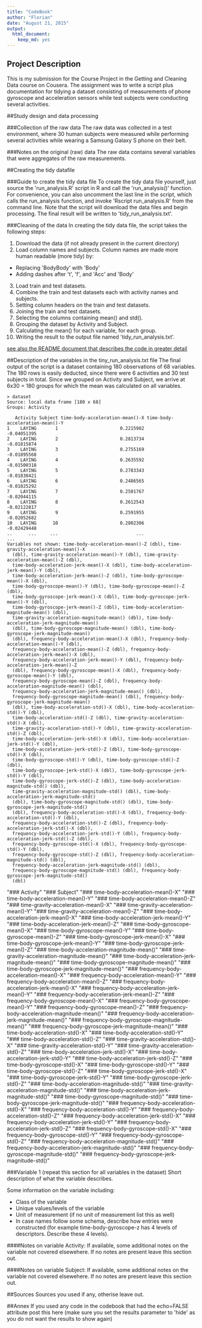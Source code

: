 ```yaml
---
title: "CodeBook"
author: "Florian"
date: "August 21, 2015"
output:
  html_document:
    keep_md: yes
---
```


## Project Description
This is my submission for the Course Project in the Getting and Cleaning Data course on Cousera. The assignment was to write a script plus documentation for tidying a dataset consisting of measurements of phone gyroscope and acceleration sensors while test subjects were conducting several activities.

##Study design and data processing

###Collection of the raw data
The raw data was collected in a test environment, where 30 human subjects were measured while performing several activities while wearing a Samsung Galaxy S phone on their belt.

###Notes on the original (raw) data 
The raw data contains several variables that were aggregates of the raw measurements.

##Creating the tidy datafile

###Guide to create the tidy data file
To create the tidy data file yourself, just source the 'run_analysis.R' script in R and call the 'run_analysis()' function. For convenience, you can also uncomment the last line in the script, which calls the run_analysis function, and invoke 'Rscript run_analysis.R' from the command line. Note that the script will download the data files and begin processing. The final result will be written to 'tidy_run_analysis.txt'.

###Cleaning of the data
In creating the tidy data file, the script takes the following steps:
 1. Download the data (if not already present in the current directory)
 2. Load column names and subjects. Column names are made more human readable (more tidy) by:
   * Replacing 'BodyBody' with 'Body'
   * Adding dashes after 't', 'f', and 'Acc' and 'Body'
 3. Load train and test datasets.
 4. Combine the train and test datasets each with activity names and subjects.
 5. Setting column headers on the train and test datasets.
 6. Joining the train and test datasets.
 7. Selecting the columns containing mean() and std().
 8. Grouping the dataset by Activity and Subject.
 9. Calculating the mean() for each variable, for each group.
 10. Writing the result to the output file named 'tidy_run_analysis.txt'.

[see also the README document that describes the code in greater detail](README.md)

##Description of the variables in the tiny_run_analysis.txt file
The final output of the script is a dataset containing 180 observations of 68 variables. The 180 rows is easily deducted, since there were 6 activities and 30 test subjects in total. Since we grouped on Activity and Subject, we arrive at 6x30 = 180 groups for which the mean was calculated on all variables.
```
> dataset
Source: local data frame [180 x 68]
Groups: Activity

   Activity Subject time-body-acceleration-mean()-X time-body-acceleration-mean()-Y
1    LAYING       1                       0.2215982                     -0.04051395
2    LAYING       2                       0.2813734                     -0.01815874
3    LAYING       3                       0.2755169                     -0.01895568
4    LAYING       4                       0.2635592                     -0.01500318
5    LAYING       5                       0.2783343                     -0.01830421
6    LAYING       6                       0.2486565                     -0.01025292
7    LAYING       7                       0.2501767                     -0.02044115
8    LAYING       8                       0.2612543                     -0.02122817
9    LAYING       9                       0.2591955                     -0.02052682
10   LAYING      10                       0.2802306                     -0.02429448
..      ...     ...                             ...                             ...
Variables not shown: time-body-acceleration-mean()-Z (dbl), time-gravity-acceleration-mean()-X
  (dbl), time-gravity-acceleration-mean()-Y (dbl), time-gravity-acceleration-mean()-Z (dbl),
  time-body-acceleration-jerk-mean()-X (dbl), time-body-acceleration-jerk-mean()-Y (dbl),
  time-body-acceleration-jerk-mean()-Z (dbl), time-body-gyroscope-mean()-X (dbl),
  time-body-gyroscope-mean()-Y (dbl), time-body-gyroscope-mean()-Z (dbl),
  time-body-gyroscope-jerk-mean()-X (dbl), time-body-gyroscope-jerk-mean()-Y (dbl),
  time-body-gyroscope-jerk-mean()-Z (dbl), time-body-acceleration-magnitude-mean() (dbl),
  time-gravity-acceleration-magnitude-mean() (dbl), time-body-acceleration-jerk-magnitude-mean()
  (dbl), time-body-gyroscope-magnitude-mean() (dbl), time-body-gyroscope-jerk-magnitude-mean()
  (dbl), frequency-body-acceleration-mean()-X (dbl), frequency-body-acceleration-mean()-Y (dbl),
  frequency-body-acceleration-mean()-Z (dbl), frequency-body-acceleration-jerk-mean()-X (dbl),
  frequency-body-acceleration-jerk-mean()-Y (dbl), frequency-body-acceleration-jerk-mean()-Z
  (dbl), frequency-body-gyroscope-mean()-X (dbl), frequency-body-gyroscope-mean()-Y (dbl),
  frequency-body-gyroscope-mean()-Z (dbl), frequency-body-acceleration-magnitude-mean() (dbl),
  frequency-body-acceleration-jerk-magnitude-mean() (dbl),
  frequency-body-gyroscope-magnitude-mean() (dbl), frequency-body-gyroscope-jerk-magnitude-mean()
  (dbl), time-body-acceleration-std()-X (dbl), time-body-acceleration-std()-Y (dbl),
  time-body-acceleration-std()-Z (dbl), time-gravity-acceleration-std()-X (dbl),
  time-gravity-acceleration-std()-Y (dbl), time-gravity-acceleration-std()-Z (dbl),
  time-body-acceleration-jerk-std()-X (dbl), time-body-acceleration-jerk-std()-Y (dbl),
  time-body-acceleration-jerk-std()-Z (dbl), time-body-gyroscope-std()-X (dbl),
  time-body-gyroscope-std()-Y (dbl), time-body-gyroscope-std()-Z (dbl),
  time-body-gyroscope-jerk-std()-X (dbl), time-body-gyroscope-jerk-std()-Y (dbl),
  time-body-gyroscope-jerk-std()-Z (dbl), time-body-acceleration-magnitude-std() (dbl),
  time-gravity-acceleration-magnitude-std() (dbl), time-body-acceleration-jerk-magnitude-std()
  (dbl), time-body-gyroscope-magnitude-std() (dbl), time-body-gyroscope-jerk-magnitude-std()
  (dbl), frequency-body-acceleration-std()-X (dbl), frequency-body-acceleration-std()-Y (dbl),
  frequency-body-acceleration-std()-Z (dbl), frequency-body-acceleration-jerk-std()-X (dbl),
  frequency-body-acceleration-jerk-std()-Y (dbl), frequency-body-acceleration-jerk-std()-Z (dbl),
  frequency-body-gyroscope-std()-X (dbl), frequency-body-gyroscope-std()-Y (dbl),
  frequency-body-gyroscope-std()-Z (dbl), frequency-body-acceleration-magnitude-std() (dbl),
  frequency-body-acceleration-jerk-magnitude-std() (dbl),
  frequency-body-gyroscope-magnitude-std() (dbl), frequency-body-gyroscope-jerk-magnitude-std()
  (dbl)
```

"### Activity"
"### Subject"
"### time-body-acceleration-mean()-X"
"### time-body-acceleration-mean()-Y"
"### time-body-acceleration-mean()-Z"
"### time-gravity-acceleration-mean()-X"
"### time-gravity-acceleration-mean()-Y"
"### time-gravity-acceleration-mean()-Z"
"### time-body-acceleration-jerk-mean()-X"
"### time-body-acceleration-jerk-mean()-Y"
"### time-body-acceleration-jerk-mean()-Z"
"### time-body-gyroscope-mean()-X"
"### time-body-gyroscope-mean()-Y"
"### time-body-gyroscope-mean()-Z"
"### time-body-gyroscope-jerk-mean()-X"
"### time-body-gyroscope-jerk-mean()-Y"
"### time-body-gyroscope-jerk-mean()-Z"
"### time-body-acceleration-magnitude-mean()"
"### time-gravity-acceleration-magnitude-mean()"
"### time-body-acceleration-jerk-magnitude-mean()"
"### time-body-gyroscope-magnitude-mean()"
"### time-body-gyroscope-jerk-magnitude-mean()"
"### frequency-body-acceleration-mean()-X"
"### frequency-body-acceleration-mean()-Y"
"### frequency-body-acceleration-mean()-Z"
"### frequency-body-acceleration-jerk-mean()-X"
"### frequency-body-acceleration-jerk-mean()-Y"
"### frequency-body-acceleration-jerk-mean()-Z"
"### frequency-body-gyroscope-mean()-X"
"### frequency-body-gyroscope-mean()-Y"
"### frequency-body-gyroscope-mean()-Z"
"### frequency-body-acceleration-magnitude-mean()"
"### frequency-body-acceleration-jerk-magnitude-mean()"
"### frequency-body-gyroscope-magnitude-mean()"
"### frequency-body-gyroscope-jerk-magnitude-mean()"
"### time-body-acceleration-std()-X"
"### time-body-acceleration-std()-Y"
"### time-body-acceleration-std()-Z"
"### time-gravity-acceleration-std()-X"
"### time-gravity-acceleration-std()-Y"
"### time-gravity-acceleration-std()-Z"
"### time-body-acceleration-jerk-std()-X"
"### time-body-acceleration-jerk-std()-Y"
"### time-body-acceleration-jerk-std()-Z"
"### time-body-gyroscope-std()-X"
"### time-body-gyroscope-std()-Y"
"### time-body-gyroscope-std()-Z"
"### time-body-gyroscope-jerk-std()-X"
"### time-body-gyroscope-jerk-std()-Y"
"### time-body-gyroscope-jerk-std()-Z"
"### time-body-acceleration-magnitude-std()"
"### time-gravity-acceleration-magnitude-std()"
"### time-body-acceleration-jerk-magnitude-std()"
"### time-body-gyroscope-magnitude-std()"
"### time-body-gyroscope-jerk-magnitude-std()"
"### frequency-body-acceleration-std()-X"
"### frequency-body-acceleration-std()-Y"
"### frequency-body-acceleration-std()-Z"
"### frequency-body-acceleration-jerk-std()-X"
"### frequency-body-acceleration-jerk-std()-Y"
"### frequency-body-acceleration-jerk-std()-Z"
"### frequency-body-gyroscope-std()-X"
"### frequency-body-gyroscope-std()-Y"
"### frequency-body-gyroscope-std()-Z"
"### frequency-body-acceleration-magnitude-std()"
"### frequency-body-acceleration-jerk-magnitude-std()"
"### frequency-body-gyroscope-magnitude-std()"
"### frequency-body-gyroscope-jerk-magnitude-std()"

###Variable 1 (repeat this section for all variables in the dataset)
Short description of what the variable describes.

Some information on the variable including:
 - Class of the variable
 - Unique values/levels of the variable
 - Unit of measurement (if no unit of measurement list this as well)
 - In case names follow some schema, describe how entries were constructed (for example time-body-gyroscope-z has 4 levels of descriptors. Describe these 4 levels). 

####Notes on variable Activity:
If available, some additional notes on the variable not covered elsewehere. If no notes are present leave this section out.

####Notes on variable Subject:
If available, some additional notes on the variable not covered elsewehere. If no notes are present leave this section out.

##Sources
Sources you used if any, otherise leave out.

##Annex
If you used any code in the codebook that had the echo=FALSE attribute post this here (make sure you set the results parameter to 'hide' as you do not want the results to show again)
